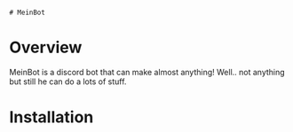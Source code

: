                                                                                     # MeinBot



# Overview

MeinBot is a discord bot that can make almost anything! Well.. not anything but still he can do a lots of stuff.


# Installation
